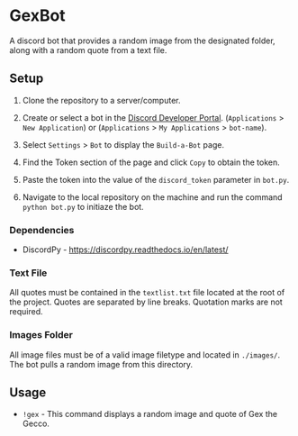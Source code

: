 # GexBot
A discord bot that provides a random image from the designated folder, along with a random quote from a text file.

## Setup

1. Clone the repository to a server/computer.

1. Create or select a bot in the [Discord Developer Portal](https://discord.com/developers). (`Applications` > `New Application`) or (`Applications` > `My Applications` > `bot-name`).

2. Select `Settings` > `Bot` to display the `Build-a-Bot` page.

3. Find the Token section of the page and click `Copy` to obtain the token.

4. Paste the token into the value of the `discord_token` parameter in `bot.py`.

5. Navigate to the local repository on the machine and run the command `python bot.py` to initiaze the bot.

### Dependencies

* DiscordPy - https://discordpy.readthedocs.io/en/latest/

### Text File

All quotes must be contained in the `textlist.txt` file located at the root of the project. Quotes are separated by line breaks. Quotation marks are not required.

### Images Folder

All image files must be of a valid image filetype and located in `./images/`. The bot pulls a random image from this directory.

## Usage

* `!gex` - This command displays a random image and quote of Gex the Gecco.

